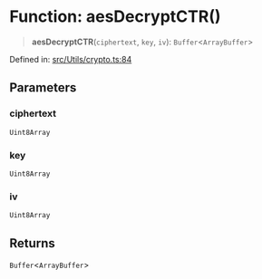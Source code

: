 # Function: aesDecryptCTR()

> **aesDecryptCTR**(`ciphertext`, `key`, `iv`): `Buffer`\<`ArrayBuffer`\>

Defined in: [src/Utils/crypto.ts:84](https://github.com/Fokusdotid/Baileys/blob/039f28db78950e3bac7c407f144ea390dcdf207d/src/Utils/crypto.ts#L84)

## Parameters

### ciphertext

`Uint8Array`

### key

`Uint8Array`

### iv

`Uint8Array`

## Returns

`Buffer`\<`ArrayBuffer`\>

